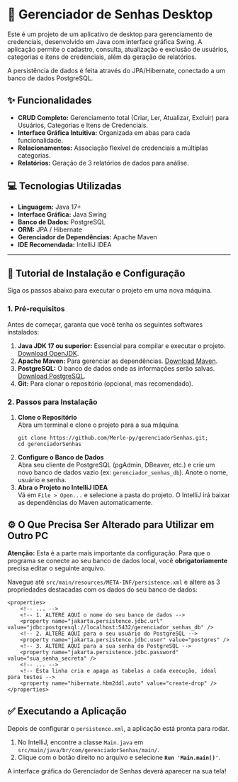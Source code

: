 <!DOCTYPE html>
<html lang="pt-BR">
<head>
    <meta charset="UTF-8">
    <meta name="viewport" content="width=device-width, initial-scale=1.0">
</head>
<body>
    <div class="container">
        <h1>🚀 Gerenciador de Senhas Desktop</h1>
        <p>
            Este é um projeto de um aplicativo de desktop para gerenciamento de credenciais, desenvolvido em Java com interface gráfica Swing. A aplicação permite o cadastro, consulta, atualização e exclusão de usuários, categorias e itens de credenciais, além da geração de relatórios.
        </p>
        <p>
            A persistência de dados é feita através do JPA/Hibernate, conectado a um banco de dados PostgreSQL.
        </p>
        <h2>✨ Funcionalidades</h2>
        <ul>
            <li><strong>CRUD Completo:</strong> Gerenciamento total (Criar, Ler, Atualizar, Excluir) para Usuários, Categorias e Itens de Credenciais.</li>
            <li><strong>Interface Gráfica Intuitiva:</strong> Organizada em abas para cada funcionalidade.</li>
            <li><strong>Relacionamentos:</strong> Associação flexível de credenciais a múltiplas categorias.</li>
            <li><strong>Relatórios:</strong> Geração de 3 relatórios de dados para análise.</li>
        </ul>
        <h2>💻 Tecnologias Utilizadas</h2>
        <ul>
            <li><strong>Linguagem:</strong> Java 17+</li>
            <li><strong>Interface Gráfica:</strong> Java Swing</li>
            <li><strong>Banco de Dados:</strong> PostgreSQL</li>
            <li><strong>ORM:</strong> JPA / Hibernate</li>
            <li><strong>Gerenciador de Dependências:</strong> Apache Maven</li>
            <li><strong>IDE Recomendada:</strong> IntelliJ IDEA</li>
        </ul>
        <hr>
        <h2>🔧 Tutorial de Instalação e Configuração</h2>
        <p>Siga os passos abaixo para executar o projeto em uma nova máquina.</p>
        <h3>1. Pré-requisitos</h3>
        <p>Antes de começar, garanta que você tenha os seguintes softwares instalados:</p>
        <ol>
            <li><strong>Java JDK 17 ou superior:</strong> Essencial para compilar e executar o projeto. <a href="https://adoptium.net/" target="_blank">Download OpenJDK</a>.</li>
            <li><strong>Apache Maven:</strong> Para gerenciar as dependências. <a href="https://maven.apache.org/download.cgi" target="_blank">Download Maven</a>.</li>
            <li><strong>PostgreSQL:</strong> O banco de dados onde as informações serão salvas. <a href="https://www.postgresql.org/download/" target="_blank">Download PostgreSQL</a>.</li>
            <li><strong>Git:</strong> Para clonar o repositório (opcional, mas recomendado).</li>
        </ol>
        <h3>2. Passos para Instalação</h3>
        <ol>
            <li>
                <strong>Clone o Repositório</strong><br>
                Abra um terminal e clone o projeto para a sua máquina.
                <pre><code>git clone https://github.com/Merle-py/gerenciadorSenhas.git;
cd gerenciadorSenhas</code></pre>
            </li>
            <li>
                <strong>Configure o Banco de Dados</strong><br>
                Abra seu cliente de PostgreSQL (pgAdmin, DBeaver, etc.) e crie um novo banco de dados vazio (ex: <code>gerenciador_senhas_db</code>). Anote o nome, usuário e senha.
            </li>
            <li>
                <strong>Abra o Projeto no IntelliJ IDEA</strong><br>
                Vá em <code>File &gt; Open...</code> e selecione a pasta do projeto. O IntelliJ irá baixar as dependências do Maven automaticamente.
            </li>
        </ol>
        <h2>⚙️ O Que Precisa Ser Alterado para Utilizar em Outro PC</h2>
        <div class="highlight">
            <p><strong>Atenção:</strong> Esta é a parte mais importante da configuração. Para que o programa se conecte ao seu banco de dados local, você <strong>obrigatoriamente</strong> precisa editar o seguinte arquivo.</p>
        </div>
        <p>
            Navegue até <code>src/main/resources/META-INF/persistence.xml</code> e altere as 3 propriedades destacadas com os dados do seu banco de dados:
        </p>
        <pre><code>&lt;properties&gt;
    &lt;!-- ... --&gt;
    &lt;!-- 1. ALTERE AQUI o nome do seu banco de dados --&gt;
    &lt;property name="jakarta.persistence.jdbc.url" value="jdbc:postgresql://localhost:5432/gerenciador_senhas_db" /&gt;
    &lt;!-- 2. ALTERE AQUI para o seu usuário do PostgreSQL --&gt;
    &lt;property name="jakarta.persistence.jdbc.user" value="postgres" /&gt;
    &lt;!-- 3. ALTERE AQUI para a sua senha do PostgreSQL --&gt;
    &lt;property name="jakarta.persistence.jdbc.password" value="sua_senha_secreta" /&gt;
    &lt;!-- ... --&gt;
    &lt;!-- Esta linha cria e apaga as tabelas a cada execução, ideal para testes --&gt;
    &lt;property name="hibernate.hbm2ddl.auto" value="create-drop" /&gt;
&lt;/properties&gt;</code></pre>
        <h2>✅ Executando a Aplicação</h2>
        <p>Depois de configurar o <code>persistence.xml</code>, a aplicação está pronta para rodar.</p>
        <ol>
            <li>No IntelliJ, encontre a classe <code>Main.java</code> em <code>src/main/java/br/com/gerenciadorSenhas/main/</code>.</li>
            <li>Clique com o botão direito no arquivo e selecione <strong><code>Run 'Main.main()'</code></strong>.</li>
        </ol>
        <p>A interface gráfica do Gerenciador de Senhas deverá aparecer na sua tela!</p>
    </div>

</body>
</html>
